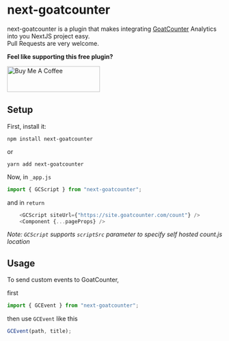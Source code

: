 # next-goatcounter

next-goatcounter is a plugin that makes integrating [GoatCounter](https://goatcounter.com) Analytics into you NextJS project easy.  
Pull Requests are very welcome.

**Feel like supporting this free plugin?**

<a href="https://www.buymeacoffee.com/HAliPunjabi" target="_blank"><img src="https://cdn.buymeacoffee.com/buttons/v2/default-yellow.png" alt="Buy Me A Coffee" style="height: 60px !important;width: 217px !important;" ></a>


## Setup

First, install it:

```
npm install next-goatcounter
```
or  
```
yarn add next-goatcounter
```

Now, in `_app.js`

```js
import { GCScript } from "next-goatcounter";
```
and in `return`

```js
    <GCScript siteUrl={"https://site.goatcounter.com/count"} />
    <Component {...pageProps} />
```
_Note: `GCScript` supports `scriptSrc` parameter to specify self hosted count.js location_

## Usage
To send custom events to GoatCounter,

first
```js
import { GCEvent } from "next-goatcounter";
```
then use `GCEvent` like this
```js
GCEvent(path, title);
```
